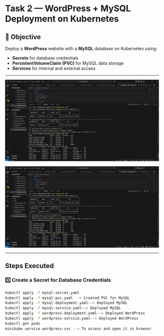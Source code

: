 # Task 2 — WordPress + MySQL Deployment on Kubernetes

## 🎯 Objective
Deploy a **WordPress** website with a **MySQL** database on Kubernetes using:
- **Secrets** for database credentials  
- **PersistentVolumeClaim (PVC)** for MySQL data storage  
- **Services** for internal and external access  

---
![t21](https://github.com/ImranNadaf/k8s/blob/d7835b670accdacf0e6e9a09241640288cacd318/screenshots/task2/1.jpg)


![t22](https://github.com/ImranNadaf/k8s/blob/d7835b670accdacf0e6e9a09241640288cacd318/screenshots/task2/1.jpg)

---

##  Steps Executed

### 1️⃣ Create a Secret for Database Credentials
```bash
kubectl apply -f mysql-secret.yaml
kubectl apply -f mysql-pvc.yaml --> Created PVC for MySQL
kubectl apply -f mysql-deployment.yaml--> Deployed MySQL
kubectl apply -f mysql-service.yaml--> Deployed MySQL
kubectl apply -f wordpress-deployment.yaml--> Deployed WordPress
kubectl apply -f wordpress-service.yaml--> Deployed WordPress
kubectl get pods
minikube service wordpress-svc --> To access and open it in browser

